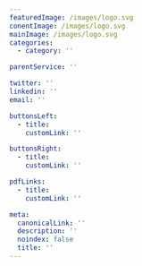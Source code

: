 ```yaml
---
featuredImage: /images/logo.svg
conentImage: /images/logo.svg
mainImage: /images/logo.svg
categories:
  - category: ''

parentService: ''

twitter: ''
linkedin: ''
email: ''

buttonsLeft:
  - title:
    customLink: ''

buttonsRight:
  - title:
    customLink: ''

pdfLinks:
  - title:
    customLink: ''

meta:
  canonicalLink: ''
  description: ''
  noindex: false
  title: ''
---
```


<!-- Use this to force Gatsby to correctly determine optional images/file schema -->
